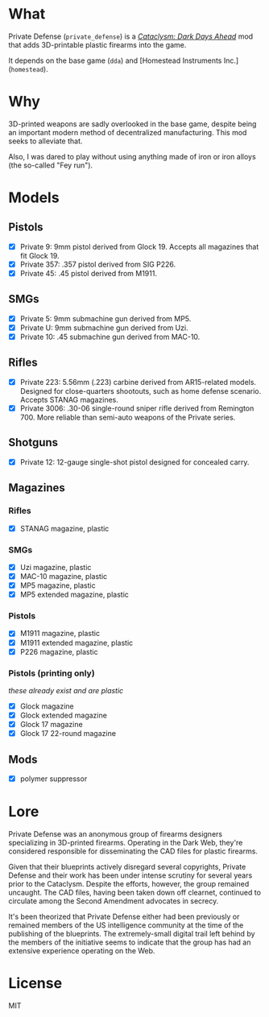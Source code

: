# What

Private Defense (`private_defense`) is a [*Cataclysm: Dark Days Ahead*](http://github.com/cleverRaven/Cataclysm-DDA) mod that adds 3D-printable plastic firearms into the game.

It depends on the base game (`dda`) and [Homestead Instruments Inc.] (`homestead`).

# Why

3D-printed weapons are sadly overlooked in the base game, despite being an important modern method of decentralized manufacturing. This mod seeks to alleviate that.

Also, I was dared to play without using anything made of iron or iron alloys (the so-called "Fey run").

# Models

## Pistols

- [x] Private 9: 9mm pistol derived from Glock 19. Accepts all magazines that fit Glock 19.
- [x] Private 357: .357 pistol derived from SIG P226.
- [x] Private 45: .45 pistol derived from M1911.

## SMGs

- [x] Private 5: 9mm submachine gun derived from MP5.
- [x] Private U: 9mm submachine gun derived from Uzi.
- [x] Private 10: .45 submachine gun derived from MAC-10.

## Rifles

- [x] Private 223: 5.56mm (.223) carbine derived from AR15-related models. Designed for close-quarters shootouts, such as home defense scenario. Accepts STANAG magazines.
- [x] Private 3006: .30-06 single-round sniper rifle derived from Remington 700. More reliable than semi-auto weapons of the Private series.

## Shotguns

- [x] Private 12: 12-gauge single-shot pistol designed for concealed carry.

## Magazines

### Rifles

- [x] STANAG magazine, plastic

### SMGs

- [x] Uzi magazine, plastic
- [x] MAC-10 magazine, plastic
- [x] MP5 magazine, plastic
- [x] MP5 extended magazine, plastic

### Pistols

- [x] M1911 magazine, plastic
- [x] M1911 extended magazine, plastic
- [x] P226 magazine, plastic

### Pistols (printing only)

*these already exist and are plastic*

- [x] Glock magazine
- [x] Glock extended magazine
- [x] Glock 17 magazine
- [x] Glock 17 22-round magazine

## Mods

- [x] polymer suppressor

# Lore

Private Defense was an anonymous group of firearms designers specializing in 3D-printed firearms. Operating in the Dark Web, they're considered responsible for disseminating the CAD files for plastic firearms.

Given that their blueprints actively disregard several copyrights, Private Defense and their work has been under intense scrutiny for several years prior to the Cataclysm. Despite the efforts, however, the group remained uncaught. The CAD files, having been taken down off clearnet, continued to circulate among the Second Amendment advocates in secrecy.

It's been theorized that Private Defense either had been previously or remained members of the US intelligence community at the time of the publishing of the blueprints. The extremely-small digital trail left behind by the members of the initiative seems to indicate that the group has had an extensive experience operating on the Web.

# License

MIT
